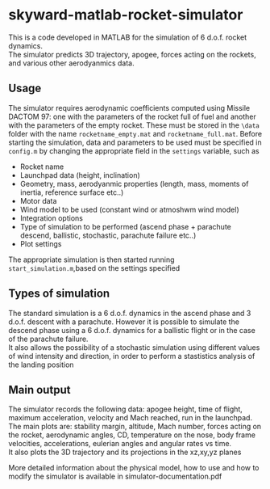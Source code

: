 # skyward-matlab-rocket-simulator
This is a code developed in MATLAB for the simulation of 6 d.o.f. rocket  dynamics. <br/>
The simulator predicts 3D trajectory, apogee, forces acting on the rockets, and various other aerodyanmics data. 

## Usage
The simulator requires aerodynamic coefficients computed using Missile DACTOM 97: one with the parameters of
the rocket full of fuel and another with the parameters of the empty rocket. These must be stored in the `\data` folder with the name `rocketname_empty.mat` and `rocketname_full.mat`.
Before starting the simulation, data and parameters to be used must be specified in `config.m` by changing the appropriate field in the `settings` variable, such as
* Rocket name
* Launchpad data (height, inclination)
* Geometry, mass, aerodyanmic properties (length, mass, moments of inertia, reference surface etc..)
* Motor data
* Wind model to be used (constant wind or atmoshwm wind model)
* Integration options
* Type of simulation to be performed (ascend phase + parachute descend, ballistic, stochastic, parachute failure etc..) 
* Plot settings

The appropriate simulation is then started running `start_simulation.m`,based on the settings specified

## Types of simulation
The standard simulation is a 6 d.o.f. dynamics in the ascend phase and 3 d.o.f. descent with a parachute. However it is possible to simulate the descend phase using a 6 d.o.f. dynamics for a ballistic flight or in the case of the parachute failure. <br/>
It also allows the possibility of a stochastic simulation using different values of wind intensity and direction, in order to perform a stastistics analysis of the landing position

## Main output
The simulator records the following data: apogee height, time of flight, maximum acceleration, velocity and Mach reached, run in the launchpad. <br/>
The main plots are: stability margin, altitude, Mach number, forces acting on the rocket, aerodynamic angles, CD, temperature on the nose, body frame velocities, accelerations, eulerian angles and angular rates vs time. <br/> It also plots the 3D trajectory and its projections in the xz,xy,yz planes

More detailed information about the physical model, how to use and how to modify the simulator is available in simulator-documentation.pdf
